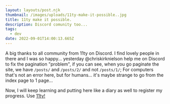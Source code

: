 ```yaml
---
layout: layouts/post.njk
thumbnail: /images/uploads/11ty-make-it-possible..jpg
title: 11ty make it possible.
description: Discord comunity too...
tags:
  - dev
date: 2022-09-01T14:00:13.665Z
---
```

A big thanks to all community from 11ty on Discord. I find lovely people in there and I was so happy... yesterday @chriskirknielson help me on Discord to fix the pagination "problem", if you can see, when you go paginate the site, we have `/posts/` and `/posts/2/` and not `/posts/1/`; For computers that's not an error here, but for humans... it's maybe strange to go from the index page to 1 page...

Now, I will keep learning and putting here like a diary as well to register my progress. Use [11ty!](https://www.11ty.dev)